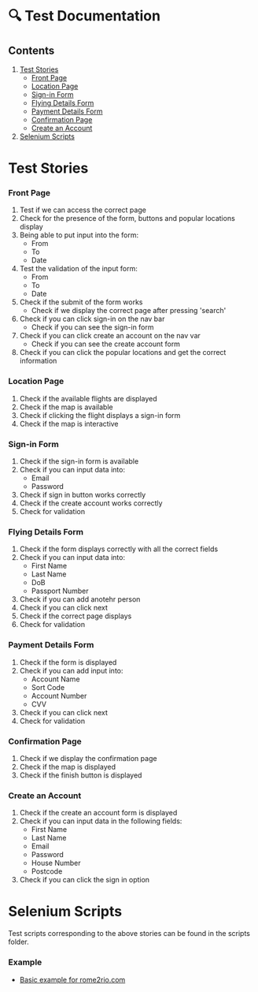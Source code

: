 # 🔍 Test Documentation

## Contents

1.  [Test Stories](#test-stories)
     * [Front Page](#front-page)
     * [Location Page](#location-page)
     * [Sign-in Form](#sign-in-form)
     * [Flying Details Form](#flying-details-form)
     * [Payment Details Form](#payment-details-form)
     * [Confirmation Page](#confirmation-page)
     * [Create an Account](#create-an-account)
2. [Selenium Scripts](#selenium-scripts)

# Test Stories

### Front Page

1. Test if we can access the correct page
2. Check for the presence of the form, buttons and popular locations display 
3. Being able to put input into the form: 
   * From
   * To
   * Date
4. Test the validation of the input form:
   * From
   * To
   * Date
5. Check if the submit of the form works
   * Check if we display the correct page after pressing 'search'
6. Check if you can click sign-in on the nav bar
   * Check if you can see the sign-in form
7. Check if you can click create an account on the nav var
   * Check if you can see the create account form
8. Check if you can click the popular locations and get the correct information

### Location Page

1. Check if the available flights are displayed
2. Check if the map is available
3. Check if clicking the flight displays a sign-in form
4. Check if the map is interactive

### Sign-in Form

1. Check if the sign-in form is available
2. Check if you can input data into:
   * Email
   * Password
3. Check if sign in button works correctly
4. Check if the create account works correctly
5. Check for validation

### Flying Details Form

1. Check if the form displays correctly with all the correct fields
2. Check if you can input data into:
   * First Name
   * Last Name
   * DoB
   * Passport Number
3. Check if you can add anotehr person
4. Check if you can click next
5. Check if the correct page displays
6. Check for validation

### Payment Details Form

1. Check if the form is displayed
2. Check if you can add input into:
   * Account Name
   * Sort Code
   * Account Number
   * CVV
3. Check if you can click next
4. Check for validation

### Confirmation Page

1. Check if we display the confirmation page
2. Check if the map is displayed
3. Check if the finish button is displayed

### Create an Account

1. Check if the create an account form is displayed
2. Check if you can input data in the following fields:
   * First Name
   * Last Name
   * Email
   * Password
   * House Number
   * Postcode
3. Check if you can click the sign in option

# Selenium Scripts

Test scripts corresponding to the above stories can be found in the scripts folder.

### Example

* [Basic example for rome2rio.com](./testing/scripts)

